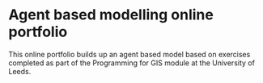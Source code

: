 # Agent based modelling online portfolio

This online portfolio builds up an agent based model based on exercises completed as part of the Programming for GIS module at the University of Leeds.

